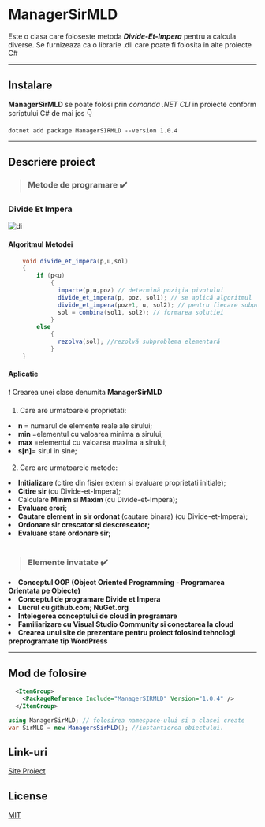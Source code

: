 # ManagerSirMLD

  Este o clasa care foloseste metoda ***Divide-Et-Impera*** pentru a calcula diverse. Se furnizeaza ca o librarie .dll care poate fi folosita in alte proiecte C#
  
  <hr>

## Instalare

__ManagerSirMLD__ se poate folosi prin *comanda .NET CLI* in proiecte conform scriptului C# de mai jos :point_down:
                           
  ```.NET CLI
  dotnet add package ManagerSIRMLD --version 1.0.4
  ```
-----------------------------------------------------------------------------------------------
## Descriere proiect
 
 > ### Metode de programare  :heavy_check_mark:

  ### Divide Et Impera <br>
  ![di](http://veng.ro/managersirmld/wp-content/uploads/sites/2/2020/12/divide.jpg "Divide Et Impera")<br>

  #### Algoritmul Metodei

```C#
    void divide_et_impera(p,u,sol)
    {
        if (p<u) 
            {
              imparte(p,u,poz) // determină poziţia pivotului
              divide_et_impera(p, poz, sol1); // se aplică algoritmul
              divide_et_impera(poz+1, u, sol2); // pentru fiecare subproblemă
              sol = combina(sol1, sol2); // formarea solutiei
            }
        else
            {
              rezolva(sol); //rezolvă subproblema elementară
            }
    }
```

  #### Aplicatie

:exclamation: Crearea unei clase denumita __ManagerSirMLD__ <br>
  1. Care are urmatoarele proprietati: <br>

   
<li> <b> n </b> = numarul de elemente reale ale sirului; 
<li> <b> min </b> =elementul cu valoarea minima a sirului; 
<li> <b style> max </b> =elementul cu valoarea maxima a sirului; 
<li> <b> s[n]</b>= sirul in sine; <br> <br>
  
   2. Care are urmatoarele metode:<br>
   
  <li> <b> Initializare </b> (citire din fisier extern si evaluare proprietati initiale); <br>
  <li> <b> Citire sir </b> (cu Divide-et-Impera); <br>
  <li>  Calculare <b> Minim </b> si <b> Maxim </b> (cu Divide-et-Impera); <br>
  <li> <b> Evaluare erori; </b> <br>
  <li> <b> Cautare element in sir ordonat </b> (cautare binara) (cu Divide-et-Impera); <br> 
  <li> <b>  Ordonare sir crescator si descrescator; </b> <br>
  <li> <b>  Evaluare stare ordonare sir; </b>
    <br> <br>
    
 > ### Elemente invatate  :heavy_check_mark: <br>
 
   <li> <b> Conceptul OOP (Object Oriented Programming - Programarea Orientata pe Obiecte)</b> <br>
   <li> <b> Conceptul de programare Divide et Impera</b><br>
   <li> <b> Lucrul cu github.com; NuGet.org </b>
   <li> <b> Intelegerea conceptului de cloud in programare </b>
   <li> <b> Familiarizare cu Visual Studio Community si conectarea la cloud </b>
   <li> <b> Crearea unui site de prezentare pentru proiect folosind tehnologi preprogramate tip WordPress </b>
     

<hr>

## Mod de folosire

```XML
  <ItemGroup>
    <PackageReference Include="ManagerSIRMLD" Version="1.0.4" />
  </ItemGroup>
```

```C#
using ManagerSirMLD; // folosirea namespace-ului si a clasei create
var SirMLD = new ManagersSirMLD(); //instantierea obiectului.
```

## Link-uri
[Site Proiect](http://veng.ro/managersirmld/)

## License
[MIT](/License.md)
